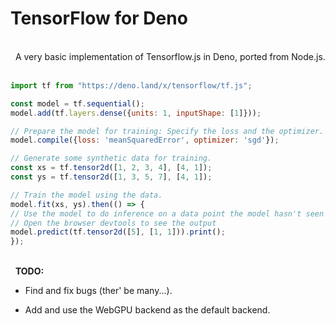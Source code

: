 # TensorFlow for Deno
\
&nbsp;
A very basic implementation of Tensorflow.js in Deno, ported from Node.js.
\
&nbsp;
```javascript
import tf from "https://deno.land/x/tensorflow/tf.js";

const model = tf.sequential();
model.add(tf.layers.dense({units: 1, inputShape: [1]}));

// Prepare the model for training: Specify the loss and the optimizer.
model.compile({loss: 'meanSquaredError', optimizer: 'sgd'});

// Generate some synthetic data for training.
const xs = tf.tensor2d([1, 2, 3, 4], [4, 1]);
const ys = tf.tensor2d([1, 3, 5, 7], [4, 1]);

// Train the model using the data.
model.fit(xs, ys).then(() => {
// Use the model to do inference on a data point the model hasn't seen before:
// Open the browser devtools to see the output
model.predict(tf.tensor2d([5], [1, 1])).print();
});
```
\
&nbsp;
**TODO:**

* Find and fix bugs (ther' be many...).

* Add and use the WebGPU backend as the default backend.
